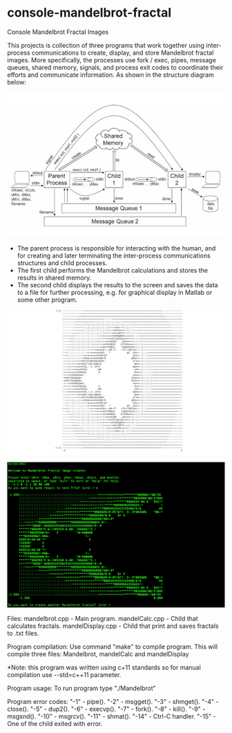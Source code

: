 # console-mandelbrot-fractal
Console Mandelbrot Fractal Images

This projects is collection of three programs that work together using inter-process communications to create, display, and store Mandelbrot fractal images. More specifically, the processes use fork / exec, pipes, message queues, shared memory, signals, and process exit codes to coordinate their efforts and communicate information. As shown in the structure diagram below:

![Screenshot 1](screenshots/console_mandelbrot_fractal_1.jpg "Screenshot 1")

- The parent process is responsible for interacting with the human, and for creating and later terminating the inter-process communications structures and child processes.
- The first child performs the Mandelbrot calculations and stores the results in shared memory.
- The second child displays the results to the screen and saves the data to a file for further
processing, e.g. for graphical display in Matlab or some other program.

![Screenshot 2](screenshots/console_mandelbrot_fractal_2.jpg "Screenshot 2")

![Screenshot 3](screenshots/console_mandelbrot_fractal_3.jpg "Screenshot 3")


Files:
mandelbrot.cpp    - Main program.
mandelCalc.cpp    - Child that calculates fractals.
mandelDisplay.cpp - Child that print and saves fractals to .txt files.


Program compilation:
Use command "make" to compile program. This will compile three files:
	Mandelbrot, mandelCalc and mandelDisplay

*Note: this program was written using c+11 standards so for manual compilation
       use --std=c++11 parameter.

Program usage:
To run program type "./Mandelbrot"


Program error codes:
"-1"  - pipe().
"-2"  - msgget().
"-3"  - shmget().
"-4"  - close().
"-5"  - dup2().
"-6"  - execvp().
"-7"  - fork().
"-8"  - kill().
"-9"  - msgsnd().
"-10" - msgrcv().
"-11" - shmat().
"-14" - Ctrl-C handler.
"-15" - One of the child exited with error.




    